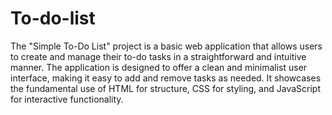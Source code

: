 # To-do-list
The "Simple To-Do List" project is a basic web application that allows users to create and manage their to-do tasks in a straightforward and intuitive manner. The application is designed to offer a clean and minimalist user interface, making it easy to add and remove tasks as needed. It showcases the fundamental use of HTML for structure, CSS for styling, and JavaScript for interactive functionality.



